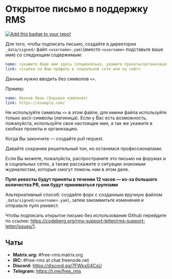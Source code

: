 # Открытое письмо в поддержку RMS
 [![Add this badge to your repo!](assets/badge-64-w-border.png)](https://github.com/rms-support-letter/rms-support-letter.github.io/new/master/_data/signed)

Для того, чтобы подписать письмо, создайте в директории `_data/signed/` файл `<username>.yaml`(вместо `<username>` подставьте ваше имя) со следующим содержимым:

```yaml
name: <укажите Ваше имя здесь (опционально, укажите проекты/организации)>
link: <ссылка на Ваш профиль в социальной сети или на сайт>
```

Данные нужно вводить без символов `<>`.

Пример:
```yaml
name: Иванов Иван (Хорошая компания)
link: https://example.com/
```

Не используйте символы `<>` в этом файле, для имени файла используйте только ascii-символы (латиница).
Если у Вас есть возможность, пожалуйста, используйте свое настоящее имя, а так же укажите в скобках проекты и организацию.

Когда Вы закончите — создайте pull request.

Давайте сохраним решительный тон, но останемся профессионалами.

Если Вы можете, пожалуйста, распространите это письмо на форумах и в социальных сетях, а также расскажите о ситуации знакомым журналистам, которые смогут помочь нам в этом деле.

**Пулл ревесты будут приняты в течении 12 часов — из-за большого количества PR, они будут приниматься группами**

Альтернативный способ: создайте форк с созданным вручную файлом `_data/signed/<username>.yaml`, затем закоммитьте изменения и отправьте пулл реквест.

Чтобы подписать открытое письмо без использования Github перейдите по ссылке: https://codeberg.org/rms-support-letter/rms-support-letter/issues/1.

## Чаты

- **Matrix.org:** #free-rms:matrix.org
- **IRC:** #free-rms at chat.freenode.net
- **Discord:** https://discord.gg/7FWkxG4CsU
- **Telegram:** https://t.me/free_rms
